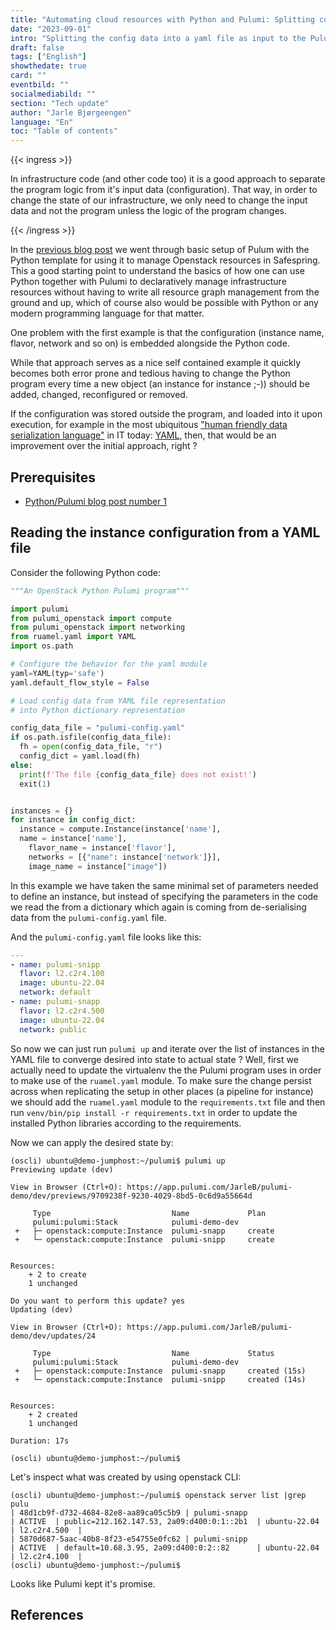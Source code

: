 ```yaml
---
title: "Automating cloud resources with Python and Pulumi: Splitting config and code"
date: "2023-09-01"
intro: "Splitting the config data into a yaml file as input to the Pulumi program"
draft: false
tags: ["English"]
showthedate: true
card: ""
eventbild: ""
socialmediabild: ""
section: "Tech update"
author: "Jarle Bjørgeengen"
language: "En"
toc: "Table of contents"
---
```


{{< ingress >}}

In infrastructure code (and other code too) it is a good approach
to separate the program logic from it's input data (configuration). That way,
in order to change the state of our infrastructure, we only need to change the
input data and not the program unless the logic of the program changes.

{{< /ingress >}}


In the [previous blog post][pulblog1] we went through basic setup of Pulum with
the Python template for using it to manage Openstack resources in Safespring.
This a good starting point to understand the basics of how one can use Python
together with Pulumi to declaratively manage infrastructure resources without
having to write all resource graph management from the ground and up, which of
course also would be possible with Python or any modern programming language
for that matter.

One problem with the first example is that the configuration (instance name,
flavor, network and so on) is embedded alongside the Python code.

While that approach serves as a nice self contained example it quickly becomes
both error prone and tedious having to change the Python program every time a
new object (an instance for instance ;-)) should be added, changed,
reconfigured or removed.

If the configuration was stored outside the program, and loaded into it upon
execution, for example in the most ubiquitous ["human friendly data
serialization language"][yaml] in IT today: [YAML][yaml], then, that would be
an improvement over the initial approach, right ?

## Prerequisites

* [Python/Pulumi blog post number 1][pulblog1]

## Reading the instance configuration from a YAML file


Consider the following Python code:
```Python
"""An OpenStack Python Pulumi program"""

import pulumi
from pulumi_openstack import compute
from pulumi_openstack import networking
from ruamel.yaml import YAML
import os.path

# Configure the behavior for the yaml module
yaml=YAML(typ='safe')
yaml.default_flow_style = False

# Load config data from YAML file representation
# into Python dictionary representation

config_data_file = "pulumi-config.yaml"
if os.path.isfile(config_data_file):
  fh = open(config_data_file, "r")
  config_dict = yaml.load(fh)
else:
  print(f'The file {config_data_file} does not exist!')
  exit(1)


instances = {}
for instance in config_dict:
  instance = compute.Instance(instance['name'],
  name = instance['name'],
	flavor_name = instance['flavor'],
	networks = [{"name": instance['network']}],
	image_name = instance["image"])
```

In this example we have taken the same minimal set of parameters needed to
define an instance, but instead of specifying the parameters in the code we
read the from a dictionary which again is coming from de-serialising data from
the `pulumi-config.yaml` file.

And the `pulumi-config.yaml` file looks like this:

```yaml
---
- name: pulumi-snipp
  flavor: l2.c2r4.100
  image: ubuntu-22.04
  network: default
- name: pulumi-snapp
  flavor: l2.c2r4.500
  image: ubuntu-22.04
  network: public
```

So now we can just run `pulumi up` and iterate over the list of instances in
the YAML file to converge desired into state to actual state ? Well, first we
actually need to update the virtualenv the the Pulumi program uses in order to
make use of the `ruamel.yaml` module. To make sure the change persist across
when replicating the setup in other places (a pipeline for instance) we should
add the `ruamel.yaml` module to the `requirements.txt` file and then run
`venv/bin/pip install -r requirements.txt` in order to update the installed
Python libraries according to the requirements.

Now we can apply the desired state by:

```shell
(oscli) ubuntu@demo-jumphost:~/pulumi$ pulumi up
Previewing update (dev)

View in Browser (Ctrl+O): https://app.pulumi.com/JarleB/pulumi-demo/dev/previews/9709238f-9230-4029-8bd5-0c6d9a55664d

     Type                           Name             Plan
     pulumi:pulumi:Stack            pulumi-demo-dev
 +   ├─ openstack:compute:Instance  pulumi-snapp     create
 +   └─ openstack:compute:Instance  pulumi-snipp     create


Resources:
    + 2 to create
    1 unchanged

Do you want to perform this update? yes
Updating (dev)

View in Browser (Ctrl+O): https://app.pulumi.com/JarleB/pulumi-demo/dev/updates/24

     Type                           Name             Status
     pulumi:pulumi:Stack            pulumi-demo-dev
 +   ├─ openstack:compute:Instance  pulumi-snapp     created (15s)
 +   └─ openstack:compute:Instance  pulumi-snipp     created (14s)


Resources:
    + 2 created
    1 unchanged

Duration: 17s

(oscli) ubuntu@demo-jumphost:~/pulumi$
```

Let's inspect what was created by using openstack CLI:
```shell
(oscli) ubuntu@demo-jumphost:~/pulumi$ openstack server list |grep pulu
| 48d1cb9f-d732-4684-82e8-aa89ca05c5b9 | pulumi-snapp                          | ACTIVE  | public=212.162.147.53, 2a09:d400:0:1::2b1  | ubuntu-22.04             | l2.c2r4.500  |
| 5870d687-5aac-40b8-8f23-e54755e0fc62 | pulumi-snipp                          | ACTIVE  | default=10.68.3.95, 2a09:d400:0:2::82      | ubuntu-22.04             | l2.c2r4.100  |
(oscli) ubuntu@demo-jumphost:~/pulumi$
```

Looks like Pulumi kept it's promise.

## References


[jumpblog]: https://www.safespring.com/blogg/2022/2022-08-using-jumphost-for-safespring-apis/
[pulumidocs]: https://www.pulumi.com/docs/
[pulmanual]: https://www.pulumi.com/docs/install/#manual-installation-1
[choosingiac]: https://youtu.be/tKiNJjE1llA
[hashilicensece]: https://www.hashicorp.com/blog/hashicorp-adopts-business-source-license
[sshblog]:https://www.safespring.com/blogg/2022-03-ssh-keys/
[netblog]:https://www.safespring.com/blogg/2022-03-network/
[osclidoc]:https://docs.safespring.com/new/api/
[appcred]: https://docs.safespring.com/new/app-creds/
[mcdemo]: https://github.com/safespring-community/terraform-modules/tree/main/examples/openstack-multicloud
[pulapp]: https://app.pulumi.com/
[pulblog1]: /blogg/2023/2023-08-pulumi-1/
[yaml]: https://yaml.org/
